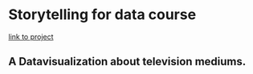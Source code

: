 # Storytelling for data course
[link to project](https://vincentkempers.github.io/sfd-dataviz/#start)

## A Datavisualization about television mediums.

